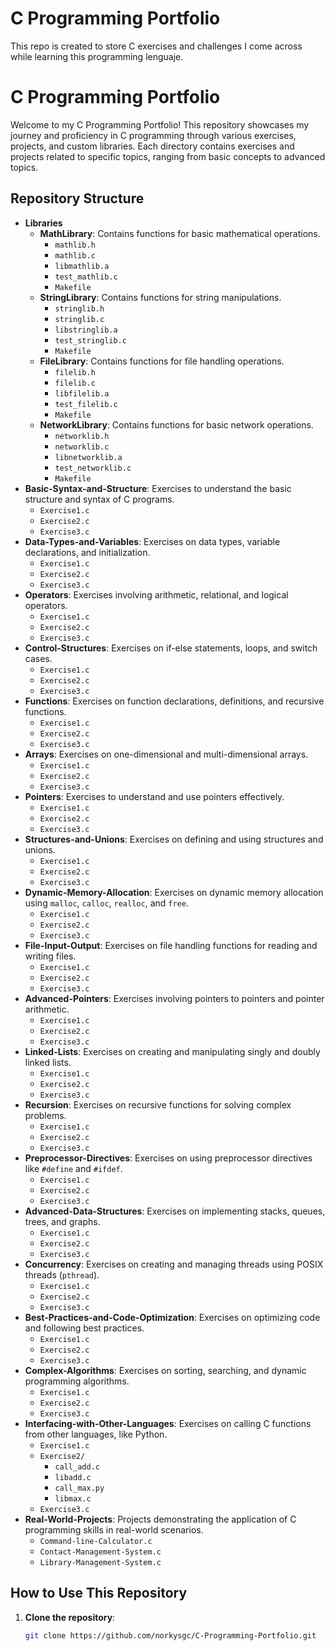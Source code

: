 # C Programming Portfolio 
This repo is created to store C exercises and challenges I come across while learning this programming lenguaje.

# C Programming Portfolio

Welcome to my C Programming Portfolio! This repository showcases my journey and proficiency in C programming through various exercises, projects, and custom libraries. Each directory contains exercises and projects related to specific topics, ranging from basic concepts to advanced topics.

## Repository Structure

- **Libraries**
  - **MathLibrary**: Contains functions for basic mathematical operations.
    - `mathlib.h`
    - `mathlib.c`
    - `libmathlib.a`
    - `test_mathlib.c`
    - `Makefile`
  - **StringLibrary**: Contains functions for string manipulations.
    - `stringlib.h`
    - `stringlib.c`
    - `libstringlib.a`
    - `test_stringlib.c`
    - `Makefile`
  - **FileLibrary**: Contains functions for file handling operations.
    - `filelib.h`
    - `filelib.c`
    - `libfilelib.a`
    - `test_filelib.c`
    - `Makefile`
  - **NetworkLibrary**: Contains functions for basic network operations.
    - `networklib.h`
    - `networklib.c`
    - `libnetworklib.a`
    - `test_networklib.c`
    - `Makefile`
- **Basic-Syntax-and-Structure**: Exercises to understand the basic structure and syntax of C programs.
  - `Exercise1.c`
  - `Exercise2.c`
  - `Exercise3.c`
- **Data-Types-and-Variables**: Exercises on data types, variable declarations, and initialization.
  - `Exercise1.c`
  - `Exercise2.c`
  - `Exercise3.c`
- **Operators**: Exercises involving arithmetic, relational, and logical operators.
  - `Exercise1.c`
  - `Exercise2.c`
  - `Exercise3.c`
- **Control-Structures**: Exercises on if-else statements, loops, and switch cases.
  - `Exercise1.c`
  - `Exercise2.c`
  - `Exercise3.c`
- **Functions**: Exercises on function declarations, definitions, and recursive functions.
  - `Exercise1.c`
  - `Exercise2.c`
  - `Exercise3.c`
- **Arrays**: Exercises on one-dimensional and multi-dimensional arrays.
  - `Exercise1.c`
  - `Exercise2.c`
  - `Exercise3.c`
- **Pointers**: Exercises to understand and use pointers effectively.
  - `Exercise1.c`
  - `Exercise2.c`
  - `Exercise3.c`
- **Structures-and-Unions**: Exercises on defining and using structures and unions.
  - `Exercise1.c`
  - `Exercise2.c`
  - `Exercise3.c`
- **Dynamic-Memory-Allocation**: Exercises on dynamic memory allocation using `malloc`, `calloc`, `realloc`, and `free`.
  - `Exercise1.c`
  - `Exercise2.c`
  - `Exercise3.c`
- **File-Input-Output**: Exercises on file handling functions for reading and writing files.
  - `Exercise1.c`
  - `Exercise2.c`
  - `Exercise3.c`
- **Advanced-Pointers**: Exercises involving pointers to pointers and pointer arithmetic.
  - `Exercise1.c`
  - `Exercise2.c`
  - `Exercise3.c`
- **Linked-Lists**: Exercises on creating and manipulating singly and doubly linked lists.
  - `Exercise1.c`
  - `Exercise2.c`
  - `Exercise3.c`
- **Recursion**: Exercises on recursive functions for solving complex problems.
  - `Exercise1.c`
  - `Exercise2.c`
  - `Exercise3.c`
- **Preprocessor-Directives**: Exercises on using preprocessor directives like `#define` and `#ifdef`.
  - `Exercise1.c`
  - `Exercise2.c`
  - `Exercise3.c`
- **Advanced-Data-Structures**: Exercises on implementing stacks, queues, trees, and graphs.
  - `Exercise1.c`
  - `Exercise2.c`
  - `Exercise3.c`
- **Concurrency**: Exercises on creating and managing threads using POSIX threads (`pthread`).
  - `Exercise1.c`
  - `Exercise2.c`
  - `Exercise3.c`
- **Best-Practices-and-Code-Optimization**: Exercises on optimizing code and following best practices.
  - `Exercise1.c`
  - `Exercise2.c`
  - `Exercise3.c`
- **Complex-Algorithms**: Exercises on sorting, searching, and dynamic programming algorithms.
  - `Exercise1.c`
  - `Exercise2.c`
  - `Exercise3.c`
- **Interfacing-with-Other-Languages**: Exercises on calling C functions from other languages, like Python.
  - `Exercise1.c`
  - `Exercise2/`
    - `call_add.c`
    - `libadd.c`
    - `call_max.py`
    - `libmax.c`
  - `Exercise3.c`
- **Real-World-Projects**: Projects demonstrating the application of C programming skills in real-world scenarios.
  - `Command-line-Calculator.c`
  - `Contact-Management-System.c`
  - `Library-Management-System.c`

## How to Use This Repository

1. **Clone the repository**:
   ```bash
   git clone https://github.com/norkysgc/C-Programming-Portfolio.git
